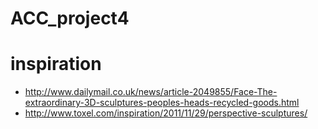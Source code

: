 # ACC_project4


# inspiration
* http://www.dailymail.co.uk/news/article-2049855/Face-The-extraordinary-3D-sculptures-peoples-heads-recycled-goods.html
* http://www.toxel.com/inspiration/2011/11/29/perspective-sculptures/
